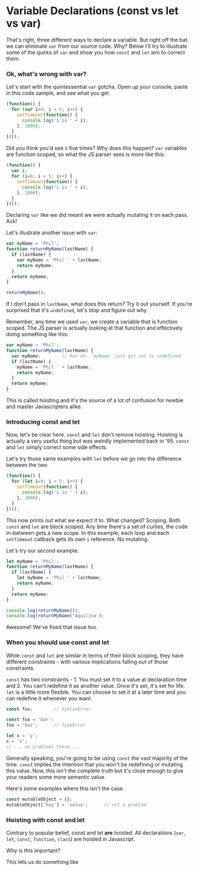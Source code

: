 # Variable Declarations (const vs let vs var)

That's right, three different ways to declare a variable. But right off the bat we can eliminate `var` from our source code. Why? Below I'll try to illustrate some of the quirks of `var` and show you how `const` and `let` aim to correct them.

### Ok, what's wrong with var?
Let's start with the quintessential `var` gotcha. Open up your console, paste in this code sample, and see what you get.

```js
(function() {
  for (var i=0; i < 5; i++) {
    setTimeout(function() {
      console.log('i is ' + i);
    }, 1000);
  }
})();
```

Did you think you'd see `5` five times? Why does this happen? `var` variables are function scoped, so what the JS parser sees is more like this:

```js
(function() {
  var i;
  for (i=0; i < 5; i++) {
    setTimeout(function() {
      console.log('i is ' + i);
    }, 1000);
  }
})();
```

Declaring `var` like we did meant we were actually mutating it on each pass. Ack!

Let's illustrate another issue with `var`:

```js
var myName = 'Phil';
function returnMyName(lastName) {
  if (lastName) {
    var myName = 'Phil ' + lastName;
    return myName;
  }
  return myName;
}

returnMyName();
```

If I don't pass in `lastName`, what does this return? Try it out yourself. If you're surprised that it's `undefined`, let's stop and figure out why.

Remember, any time we used `var`, we create a variable that is function scoped. The JS parser is actually looking at that function and effectively doing something like this:

```js
var myName = 'Phil';
function returnMyName(lastName) {
  var myName;        // Ruh oh. `myName` just got set to undefined
  if (lastName) {
    myName = 'Phil ' + lastName;
    return myName;
  }
  return myName;
}
```

This is called hoisting and it's the source of a lot of confusion for newbie and master Javascripters alike.

### Introducing const and let
Now, let's be clear here. `const` and `let` don't remove hoisting. Hoisting is actually a very useful thing but was weirdly implemented back in '95. `const` and `let` simply correct some side effects.

Let's try those same examples with `let` before we go into the difference between the two.

```js
(function() {
  for (let i=0; i < 5; i++) {
    setTimeout(function() {
      console.log('i is ' + i);
    }, 1000);
  }
})();
```

This now prints out what we expect it to. What changed? Scoping. Both `const` and `let` are block scoped. Any time there's a set of curlies, the code in-between gets a new scope. In this example, each loop and each `setTimeout` callback gets its own `i` reference. No mutating.

Let's try our second example.

```js
let myName = 'Phil';
function returnMyName(lastName) {
  if (lastName) {
    let myName = 'Phil ' + lastName;
    return myName;
  }
  return myName;
}

console.log(returnMyName());
console.log(returnMyName('Aquilina');
```

Awesome! We've fixed that issue too.

### When you should use const and let
While `const` and `let` are similar in terms of their block scoping, they have different constraints - with various implications falling out of those constraints.

`const` has two constraints - 1. You must set it to a value at declaration time and 2. You can't redefine it as another value. Once it's set, it's set for life.
`let` is a little more flexible. You can choose to set it at a later time and you can redefine it whenever you want.

```js
const foo;        // SyntaxError

const foo = 'bar';
foo = 'baz';      // TypeError

let x = 'y';
x = 'z';
// ... no problems there ...

```

Generally speaking, you're going to be using `const` the vast majority of the time. `const` implies the intention that you won't be redefining or mutating this value. Now, this isn't the complete truth but it's close enough to give your readers some more semantic value.

Here's some examples where this isn't the case.
```js
const mutableObject = {};
mutableObject['key'] = 'value';      // not a problem
```


### Hoisting with const and let
Contrary to popular belief, const and let **are** hoisted. All declarations (`var`, `let`, `const`, `function`, `class`) are hoisted in Javascript.

Why is this important?

This lets us do something like



